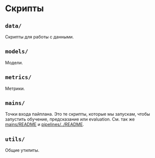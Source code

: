 # Скрипты

## `data/`
Скрипты для работы с данными.

## `models/`
Модели.

## `metrics/`
Метрики.

## `mains/`
Точки входа пайплана. Это те скрипты, которые мы запускам, чтобы запустить обучение, предсказание или evaluation. См. так же [mains/README](https://github.com/SteshinSS/NeurIPS2021/blob/master/lab_scripts/mains/README.md) и [pipelines/../README](https://github.com/SteshinSS/NeurIPS2021/blob/master/pipelines/modality_prediction/README.md).

## `utils/`
Общие утилиты.